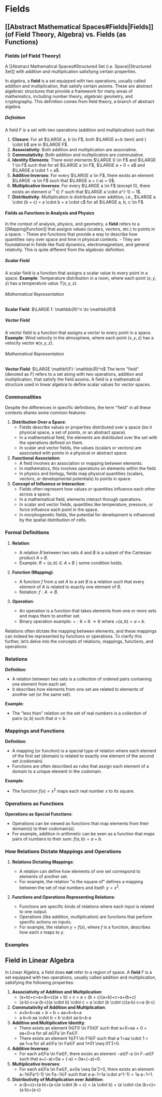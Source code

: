 # Fields
## [[Abstract Mathematical Spaces#Fields|Fields]] (of Field Theory, Algebra) vs. Fields (as Functions)
### Fields (of Field Theory)
A [[Abstract Mathematical Spaces#Structured Set (i.e. Space)|Structured Set]] with addition and multiplication satisfying certain properties.

In algebra, a **field** is a set equipped with two operations, usually called addition and multiplication, that satisfy certain axioms.
	These are abstract algebraic structures that provide a framework for many areas of mathematics, including number theory, algebraic geometry, and cryptography.
		This definition comes from field theory, a branch of abstract algebra.
##### Definition
A field $F$ is a set with two operations (addition and multiplication) such that:
1. **Closure**: For all $\LARGE a, b \in F$, both $\LARGE a+b \text{ and } \cdot b$ are in $\LARGE F$.
2. **Associativity**: Both addition and multiplication are associative.
3. **Commutativity**: Both addition and multiplication are commutative.
4. **Identity Elements**: There exist elements $\LARGE 0 \in F$ and $\LARGE 1 \in F$ such that for all $\LARGE a \in F$, $\LARGE a + 0 = a$ and $\LARGE a \cdot 1 = a$.
5. **Additive Inverses**: For every $\LARGE a \in F$, there exists an element $\LARGE -a \in F$ such that $\LARGE a + (-a) = 0$.
6. **Multiplicative Inverses**: For every $\LARGE a \in F$ (except $0$), there exists an element $a^{-1} \in F$ such that $\LARGE a \cdot a^{-1} = 1$.
7. **Distributivity**: Multiplication is distributive over addition, i.e., $\LARGE a \cdot (b + c) = a \cdot b + a \cdot c$ for all $\LARGE a, b, c \in F$.
#### Fields as Functions in Analysis and Physics
In the context of analysis, physics, and geometry, a **field** refers to a [[Mapping|function]] that assigns values (scalars, vectors, etc.) to points in a space. 
	- These are functions that provide a way to describe how quantities vary over space and time in physical contexts.
		- They are foundational in fields like fluid dynamics, electromagnetism, and general relativity.
			This is quite different from the algebraic definition.
##### Scalar Field
A scalar field is a function that assigns a scalar value to every point in a space.
**Example**: Temperature distribution in a room, where each point $(x, y, z)$ has a temperature value $T(x, y, z)$.
###### Mathematical Representation
**Scalar Field**: $\LARGE f: \mathbb{R}^n \to \mathbb{R}$
##### Vector Field
A vector field is a function that assigns a vector to every point in a space.
**Example**: Wind velocity in the atmosphere, where each point $(x, y, z)$ has a velocity vector $\mathbf{v}(x, y, z)$.
###### Mathematical Representation
**Vector Field**: $\LARGE \mathbf{F}: \mathbb{R}^n$
The term "field" (denoted as $F$) refers to a set along with two operations, addition and multiplication, that satisfy the field axioms. 
	A field is a mathematical structure used in linear algebra to define scalar values for vector spaces.
### Commonalities
Despite the differences in specific definitions, the term "field" in all these contexts shares some common features:
1. **Distribution Over a Space**:
    - Fields describe values or properties distributed over a space (be it physical space, a set of points, or an abstract space).
    - In a mathematical field, the elements are distributed over the set with the operations defined on them.
    - In scalar and vector fields, the values (scalars or vectors) are associated with points in a physical or abstract space.
2. **Functional Association**:
    - A field involves an association or mapping between elements.
    - In mathematics, this involves operations on elements within the field.
    - In physics and biology, fields map physical quantities (scalars, vectors, or developmental potentials) to points in space.
3. **Concept of Influence or Interaction**:
    - Fields often represent how values or quantities influence each other across a space.
    - In a mathematical field, elements interact through operations.
    - In scalar and vector fields, quantities like temperature, pressure, or force influence each point in the space.
    - In morphogenetic fields, the potential for development is influenced by the spatial distribution of cells.

### Formal Definitions

1. **Relation**:
    
    - A relation $R$ between two sets $A$ and $B$ is a subset of the Cartesian product $A \times B$.
    - Example: $R = {(a, b) \in A \times B \mid \text{some condition holds} }$.
2. **Function (Mapping)**:
    
    - A function $f$ from a set $A$ to a set $B$ is a relation such that every element of $A$ is related to exactly one element of $B$.
    - Notation: $f: A \rightarrow B$.
3. **Operation**:
    
    - An operation is a function that takes elements from one or more sets and maps them to another set.
    - Binary operation example: $+: \mathbb{R} \times \mathbb{R} \rightarrow \mathbb{R}$ where $+(a, b) = a + b$.

Relations often dictate the mapping between elements, and these mappings can indeed be represented by functions or operations. To clarify this further, let’s delve into the concepts of relations, mappings, functions, and operations:

### Relations

**Definition**:

- A relation between two sets is a collection of ordered pairs containing one element from each set.
- It describes how elements from one set are related to elements of another set (or the same set).

**Example**:

- The "less than" relation on the set of real numbers is a collection of pairs $(a, b)$ such that $a < b$.

### Mappings and Functions

**Definition**:

- A mapping (or function) is a special type of relation where each element of the first set (domain) is related to exactly one element of the second set (codomain).
- Functions are often described as rules that assign each element of a domain to a unique element in the codomain.

**Example**:

- The function $f(x) = x^2$ maps each real number $x$ to its square.

### Operations as Functions

**Operations as Special Functions**:

- Operations can be viewed as functions that map elements from their domain(s) to their codomain(s).
- For example, addition in arithmetic can be seen as a function that maps pairs of numbers to their sum: $f(a, b) = a + b$.

### How Relations Dictate Mappings and Operations

1. **Relations Dictating Mappings**:
    
    - A relation can define how elements of one set correspond to elements of another set.
    - For example, the relation "is the square of" defines a mapping between the set of real numbers and itself: $y = x^2$.
2. **Functions and Operations Representing Relations**:
    
    - Functions are specific kinds of relations where each input is related to one output.
    - Operations (like addition, multiplication) are functions that perform specific actions on inputs.
    - For example, the relation $y = f(x)$, where $f$ is a function, describes how each $x$ maps to $y$.

### Examples
## Field in Linear Algebra
In Linear Algebra, a field does **not** refer to a region of space.
A **field** $F$ is a set equipped with two operations, usually called addition and multiplication, satisfying the following properties:

1. **Associativity of Addition and Multiplication**:
    - (a+b)+c=a+(b+c)(a + b) + c = a + (b + c)(a+b)+c=a+(b+c)
    - (a⋅b)⋅c=a⋅(b⋅c)(a \cdot b) \cdot c = a \cdot (b \cdot c)(a⋅b)⋅c=a⋅(b⋅c)
2. **Commutativity of Addition and Multiplication**:
    - a+b=b+aa + b = b + aa+b=b+a
    - a⋅b=b⋅aa \cdot b = b \cdot aa⋅b=b⋅a
3. **Additive and Multiplicative Identity**:
    - There exists an element 0∈F0 \in F0∈F such that a+0=aa + 0 = aa+0=a for all a∈Fa \in Fa∈F.
    - There exists an element 1∈F1 \in F1∈F such that a⋅1=aa \cdot 1 = aa⋅1=a for all a∈Fa \in Fa∈F and 1≠01 \neq 01=0.
4. **Additive Inverses**:
    - For each a∈Fa \in Fa∈F, there exists an element −a∈F-a \in F−a∈F such that a+(−a)=0a + (-a) = 0a+(−a)=0.
5. **Multiplicative Inverses**:
    - For each a∈Fa \in Fa∈F, a≠0a \neq 0a=0, there exists an element a−1∈Fa^{-1} \in Fa−1∈F such that a⋅a−1=1a \cdot a^{-1} = 1a⋅a−1=1.
6. **Distributivity of Multiplication over Addition**:
    - a⋅(b+c)=(a⋅b)+(a⋅c)a \cdot (b + c) = (a \cdot b) + (a \cdot c)a⋅(b+c)=(a⋅b)+(a⋅c)
